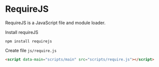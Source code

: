 # RequireJS
RequireJS is a JavaScript file and module loader.

Install requireJS
```
npm install requirejs
```

Create file `js/require.js`
```html
<script data-main="scripts/main" src="scripts/require.js"></script>
```